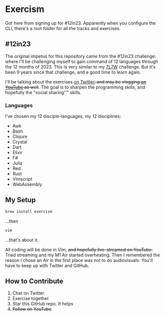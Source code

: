 # Exercism

Got here from signing up for #12in23. Apparently when you configure the CLI,
there's a root folder for all the tracks and exercises.

## #12in23

The original impetus for this repository came from the #12in23 challenge: where
I'll be challenging myself to gain command of 12 languages through the 12 months
of 2023. This is very similar to my [7L7W][1] challenge. But it's been 9 years
since that challenge, and a good time to learn again.

I'll be talking about the exercises [on Twitter][1]~~, and may be vlogging [on
YouTube][2] as well~~. The goal is to sharpen the programming skills, and
hopefully the "social sharing"™ skills.

### Languages

I've chosen my 12 disciple-languages, my 12 disciplines:

- Awk
- Bash
- Clojure
- Crystal
- Dart
- Elixir
- F#
- Julia
- Red
- Rust
- Vimscript
- WebAssembly

## My Setup

```sh
brew install exercism
```

…then

```sh
vim
```

…that's about it.

All coding will be done in Vim, ~~and hopefully live-streamed on YouTube.~~
Tried streaming and my M1 Air started overheating. Then I remembered the reason
I chose an Air in the first place was not to do audiovisuals. You'll have to
keep up with Twitter and GitHub.


## How to Contribute

1. Chat on Twitter.
1. Exercise together.
1. Star this GitHub repo. It helps
1. ~~Follow on YouTube~~


  [1]: https://twitter.com/Yaasky/status/1616224266088767488
  [2]: https://www.youtube.com/channel/UCCGtXR4kLo0DHNOXaNvIIDA
